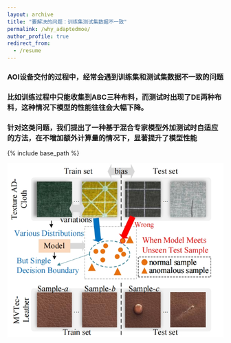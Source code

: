 ```yaml
---
layout: archive
title: "要解决的问题：训练集测试集数据不一致"
permalink: /why_adaptedmoe/
author_profile: true
redirect_from:
  - /resume
---
```


### AOI设备交付的过程中，经常会遇到训练集和测试集数据不一致的问题  
### 比如训练过程中只能收集到ABC三种布料，而测试时出现了DE两种布料，这种情况下模型的性能往往会大幅下降。
### 针对这类问题，我们提出了一种基于混合专家模型外加测试时自适应的方法，在不增加额外计算量的情况下，显著提升了模型性能
{% include base_path %}
<center>
  <img src="\images\adaptedmoe\issue_define.png">
</center> 










